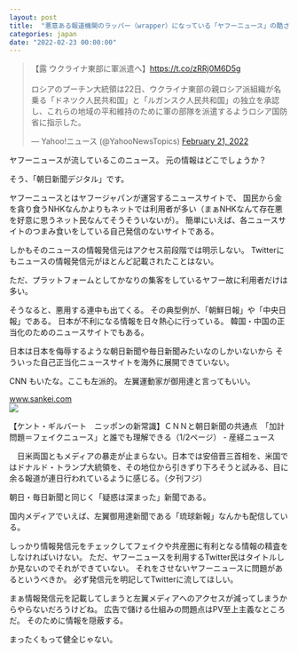 ```yaml
---
layout: post
title:  "悪意ある報道機関のラッパー（wrapper）になっている「ヤフーニュース」の酷さ"
categories: japan
date: "2022-02-23 00:00:00"
---
```


<blockquote class="twitter-tweet tw-align-center"><p lang="ja" dir="ltr">【露 ウクライナ東部に軍派遣へ】<a href="https://t.co/zRRj0M6D5g">https://t.co/zRRj0M6D5g</a><br><br>ロシアのプーチン大統領は22日、ウクライナ東部の親ロシア派組織が名乗る「ドネツク人民共和国」と「ルガンスク人民共和国」の独立を承認し、これらの地域の平和維持のために軍の部隊を派遣するようロシア国防省に指示した。</p>&mdash; Yahoo!ニュース (@YahooNewsTopics) <a href="https://twitter.com/YahooNewsTopics/status/1495906430674935808?ref_src=twsrc%5Etfw">February 21, 2022</a></blockquote> <script async src="https://platform.twitter.com/widgets.js" charset="utf-8"></script>

ヤフーニュースが流しているこのニュース。
元の情報はどこでしょうか？

そう、「朝日新聞デジタル」です。

ヤフーニュースとはヤフージャパンが運営するニュースサイトで、
国民から金を貪り食うNHKなんかよりもネットでは利用者が多い（まぁNHKなんて存在悪を好意に思うネット民なんてそうそういないが）。
簡単にいえば、各ニュースサイトのつまみ食いをしている自己発信のないサイトである。

しかもそのニュースの情報発信元はアクセス前段階では明示しない。
Twitterにもニュースの情報発信元がほとんど記載されたことはない。

ただ、プラットフォームとしてかなりの集客をしているヤフー故に利用者だけは多い。

そうなると、悪用する連中も出てくる。
その典型例が、「朝鮮日報」や「中央日報」である。
日本が不利になる情報を日々熱心に行っている。
韓国・中国の正当化のためのニュースサイトでもある。

日本は日本を侮辱するような朝日新聞や毎日新聞みたいなのしかいないから
そういった自己正当化ニュースサイトを海外に展開できていない。

CNN もいたな。ここも左派的。
左翼運動家が御用達と言ってもいい。


<div class="card">
  <a href="https://www.sankei.com/article/20170727-Q3JTG6IQFJMUTD6JT7LRNCDXDY/"></a>
  <div class="card__header">
    <a href="https://www.sankei.com/article/20170727-Q3JTG6IQFJMUTD6JT7LRNCDXDY/">www.sankei.com</a>
  </div>
  <div class="card__image">
    <img src="https://www.sankei.com/common/images/ogp_politics-policy.jpg">
  </div>
  <div class="card__title">
    <p>【ケント・ギルバート　ニッポンの新常識】ＣＮＮと朝日新聞の共通点　「加計問題＝フェイクニュース」と誰でも理解できる（1/2ページ） - 産経ニュース</p>
  </div>
  <div class="card__description">
    <p>　日米両国ともメディアの暴走が止まらない。日本では安倍晋三首相を、米国ではドナルド・トランプ大統領を、その地位から引きずり下ろそうと試みる、目に余る報道が連日行われているように感じる。（夕刊フジ）
</p>
  </div>
</div>


朝日・毎日新聞と同じく「疑惑は深まった」新聞である。

国内メディアでいえば、左翼御用達新聞である「琉球新報」なんかも配信している。

しっかり情報発信元をチェックしてフェイクや共産圏に有利となる情報の精査をしなければいけない。
ただ、ヤフーニュースを利用するTwitter民はタイトルしか見ないのでそれができていない。
それをさせないヤフーニュースに問題があるというべきか。
必ず発信元を明記してTwitterに流してほしい。

まぁ情報発信元を記載してしまうと左翼メディアへのアクセスが減ってしまうからやらないだろうけどね。
広告で儲ける仕組みの問題点はPV至上主義なところだ。
そのために情報を隠蔽する。

まったくもって健全じゃない。
